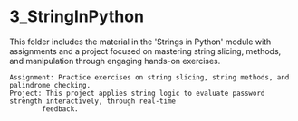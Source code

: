 # 3_StringInPython

This folder includes the material in the 'Strings in Python' module with assignments and a project focused on mastering string slicing, methods, and manipulation through engaging hands-on exercises.

    Assignment: Practice exercises on string slicing, string methods, and palindrome checking.
    Project: This project applies string logic to evaluate password strength interactively, through real-time
            feedback.